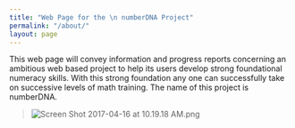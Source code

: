 ```yaml
---
title: "Web Page for the \n numberDNA Project"
permalink: "/about/"
layout: page
---
```


This web page will convey information and progress reports concerning an ambitious web based project to help its users develop strong foundational numeracy skills.  With this strong foundation any one can successfully take on  successive levels of math training. The name of this project is numberDNA.  

>![Screen Shot 2017-04-16 at 10.19.18 AM.png](/uploads/Screen%20Shot%202017-04-16%20at%2010.19.18%20AM.png)